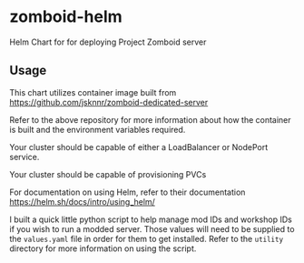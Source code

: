 # zomboid-helm
Helm Chart for for deploying Project Zomboid server

## Usage
This chart utilizes container image built from https://github.com/jsknnr/zomboid-dedicated-server

Refer to the above repository for more information about how the container is built and the environment variables required.

Your cluster should be capable of either a LoadBalancer or NodePort service.

Your cluster should be capable of provisioning PVCs

For documentation on using Helm, refer to their documentation https://helm.sh/docs/intro/using_helm/

I built a quick little python script to help manage mod IDs and workshop IDs if you wish to run a modded server. Those values will need to be supplied to the `values.yaml` file in order for them to get installed. Refer to the `utility` directory for more information on using the script.
